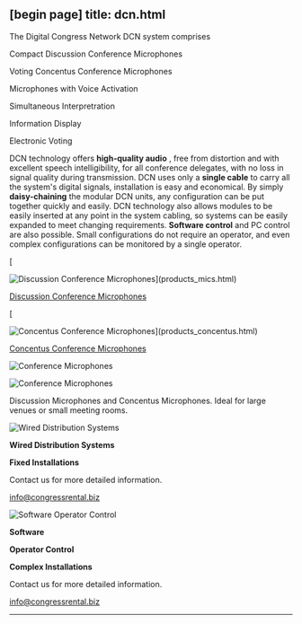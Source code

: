 [begin page]
 title: dcn.html
----------------------------------------------------------

The Digital Congress Network DCN system comprises

Compact Discussion Conference Microphones

Voting Concentus Conference Microphones

Microphones with Voice Activation

Simultaneous Interpretration

Information Display

Electronic Voting

DCN technology offers **high-quality audio** , free from distortion and with excellent speech intelligibility, for all conference delegates, with no loss in signal quality during transmission. DCN uses only a **single cable** to carry all the system's digital signals, installation is easy and economical. By simply **daisy-chaining** the modular DCN units, any configuration can be put together quickly and easily. DCN technology also allows modules to be easily inserted at any point in the system cabling, so systems can be easily expanded to meet changing requirements. **Software control** and PC control are also possible. Small configurations do not require an operator, and even complex configurations can be monitored by a single operator.

[

![Discussion Conference Microphones](/wp-content/uploads/2011/09/CCU800ChairmansUnit1.jpg)](products_mics.html)

[Discussion Conference Microphones](products_mics.html)

[

![Concentus Conference Microphones](/wp-content/uploads/2011/09/dcn_concentus.jpg)](products_concentus.html)

[ Concentus Conference Microphones](products_concentus.html)

![Conference Microphones](/wp-content/uploads/2011/09/cm_small.jpg)

![Conference Microphones](/wp-content/uploads/2011/09/cm_large.jpg)

Discussion Microphones and Concentus Microphones. Ideal for large venues or small meeting rooms.

![Wired Distribution Systems](/wp-content/uploads/2011/09/dcn_3.jpg)

**Wired Distribution Systems**

**Fixed Installations**

Contact us for more detailed information.

[info@congressrental.biz](mailto:info@congressrental.biz)

![Software Operator Control](/wp-content/uploads/2011/09/DCN-collage-198W.jpg)

**Software**

**Operator Control**

**Complex Installations**

Contact us for more detailed information.

[info@congressrental.biz](mailto:info@congressrental.biz)




----------------------------------------------------------
